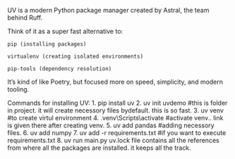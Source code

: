UV is a modern Python package manager created by Astral, the team behind Ruff.

Think of it as a super fast alternative to:

    pip (installing packages)

    virtualenv (creating isolated environments)

    pip-tools (dependency resolution)

It’s kind of like Poetry, but focused more on speed, simplicity, and modern tooling.

Commands for installing UV: 
    1. pip install uv
    2. uv init uvdemo       #this is folder in project.
    it will create necessory files bydefault. this is so fast.
    3. uv venv              #to create virtul environment
    4. .venv\Scripts\activate    #activate venv.. link is given there after creating venv.
    5. uv add pandas     #adding necessory files.
    6. uv add numpy
    7. uv add -r requirements.txt     #if you want to execute requirements.txt
    8. uv run main.py
    uv.lock file contains all the references from where all the packages are installed. it keeps all the track.